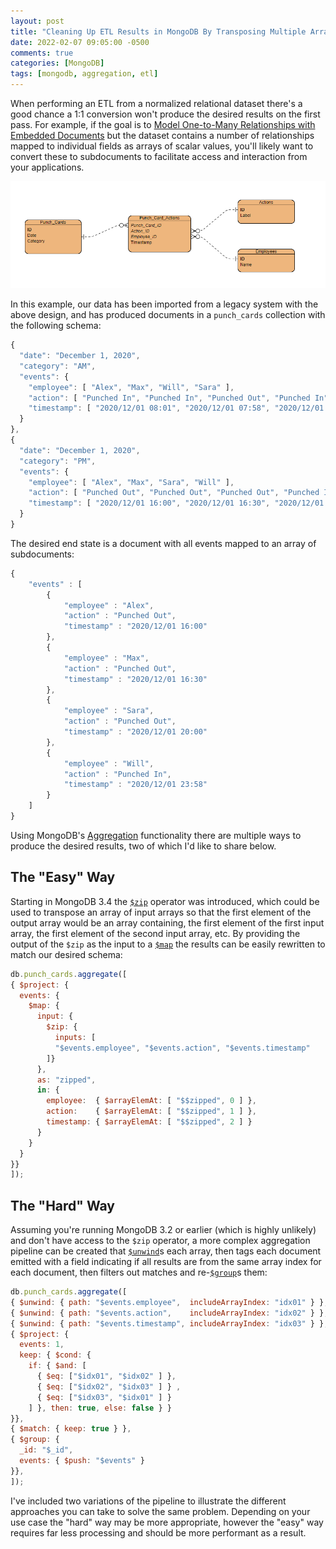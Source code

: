 ```yaml
---
layout: post
title: "Cleaning Up ETL Results in MongoDB By Transposing Multiple Arrays"
date: 2022-02-07 09:05:00 -0500
comments: true
categories: [MongoDB]
tags: [mongodb, aggregation, etl]
---
```


When performing an ETL from a normalized relational dataset there's a good chance a 1:1 conversion won't produce the desired results on the first pass. For example, if the goal is to [Model One-to-Many Relationships with Embedded Documents](https://docs.mongodb.com/manual/tutorial/model-embedded-one-to-many-relationships-between-documents/#std-label-data-modeling-example-one-to-many) but the dataset contains a number of relationships mapped to individual fields as arrays of scalar values, you'll likely want to convert these to subdocuments to facilitate access and interaction from your applications.

![](/images/punch_card_erd.png)

In this example, our data has been imported from a legacy system with the above design, and has produced documents in a `punch_cards` collection with the following schema:

```js
{
  "date": "December 1, 2020",
  "category": "AM",
  "events": {
    "employee": [ "Alex", "Max", "Will", "Sara" ],
    "action": [ "Punched In", "Punched In", "Punched Out", "Punched In" ],
    "timestamp": [ "2020/12/01 08:01", "2020/12/01 07:58", "2020/12/01 09:03", "2020/12/01 09:59"]
  }
},
{
  "date": "December 1, 2020",
  "category": "PM",
  "events": {
    "employee": [ "Alex", "Max", "Sara", "Will" ],
    "action": [ "Punched Out", "Punched Out", "Punched Out", "Punched In" ],
    "timestamp": [ "2020/12/01 16:00", "2020/12/01 16:30", "2020/12/01 20:00", "2020/12/01 23:58"]
  }
}
```

The desired end state is a document with all events mapped to an array of subdocuments:

```js
{
    "events" : [
        {
            "employee" : "Alex",
            "action" : "Punched Out",
            "timestamp" : "2020/12/01 16:00"
        },
        {
            "employee" : "Max",
            "action" : "Punched Out",
            "timestamp" : "2020/12/01 16:30"
        },
        {
            "employee" : "Sara",
            "action" : "Punched Out",
            "timestamp" : "2020/12/01 20:00"
        },
        {
            "employee" : "Will",
            "action" : "Punched In",
            "timestamp" : "2020/12/01 23:58"
        }
    ]
}
```

Using MongoDB's [Aggregation](https://docs.mongodb.com/manual/aggregation/) functionality there are multiple ways to produce the desired results, two of which I'd like to share below.

## The "Easy" Way

Starting in MongoDB 3.4 the [`$zip`](https://docs.mongodb.com/manual/reference/operator/aggregation/zip/) operator was introduced, which could be used to transpose an array of input arrays so that the first element of the output array would be an array containing, the first element of the first input array, the first element of the second input array, etc. By providing the output of the `$zip` as the input to a [`$map`](https://docs.mongodb.com/manual/reference/operator/aggregation/map/) the results can be easily rewritten to match our desired schema:

```js
db.punch_cards.aggregate([
{ $project: {
  events: {
    $map: {
      input: {
        $zip: {
          inputs: [
          "$events.employee", "$events.action", "$events.timestamp"
        ]}
      },
      as: "zipped",
      in: {
        employee:  { $arrayElemAt: [ "$$zipped", 0 ] },
        action:    { $arrayElemAt: [ "$$zipped", 1 ] },
        timestamp: { $arrayElemAt: [ "$$zipped", 2 ] }
      }
    }
  }
}}
]);
```

## The "Hard" Way

Assuming you're running MongoDB 3.2 or earlier (which is highly unlikely) and don't have access to the `$zip` operator, a more complex aggregation pipeline can be created that [`$unwind`](https://docs.mongodb.com/manual/reference/operator/aggregation/unwind/)s each array, then tags each document emitted with a field indicating if all results are from the same array index for each document, then filters out matches and re-[`$group`](https://docs.mongodb.com/manual/reference/operator/aggregation/group/)s them:

```js
db.punch_cards.aggregate([
{ $unwind: { path: "$events.employee",  includeArrayIndex: "idx01" } },
{ $unwind: { path: "$events.action",    includeArrayIndex: "idx02" } },
{ $unwind: { path: "$events.timestamp", includeArrayIndex: "idx03" } },
{ $project: {
  events: 1,
  keep: { $cond: {
    if: { $and: [
      { $eq: ["$idx01", "$idx02" ] },
      { $eq: ["$idx02", "$idx03" ] } ,
      { $eq: ["$idx03", "$idx01" ] }
    ] }, then: true, else: false } }
}},
{ $match: { keep: true } },
{ $group: {
  _id: "$_id",
  events: { $push: "$events" }
}},
]);
```

I've included two variations of the pipeline to illustrate the different approaches you can take to solve the same problem. Depending on your use case the "hard" way may be more appropriate, however the "easy" way requires far less processing and should be more performant as a result.